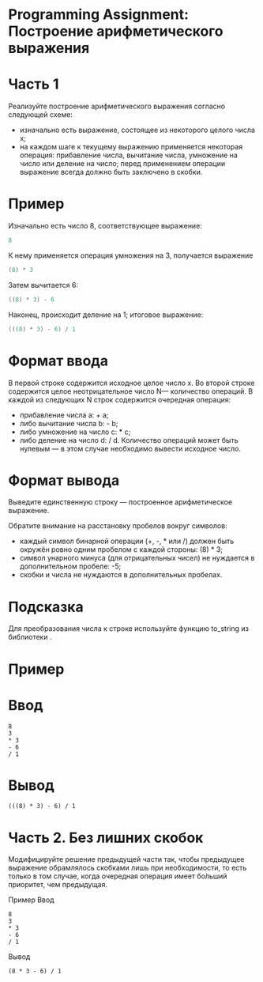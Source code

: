 # Programming Assignment: Построение арифметического выражения
# Часть 1

Реализуйте построение арифметического выражения согласно следующей схеме:

* изначально есть выражение, состоящее из некоторого целого числа x;
* на каждом шаге к текущему выражению применяется некоторая операция: прибавление числа, вычитание числа, умножение на число или деление на число; перед применением операции выражение всегда должно быть заключено в скобки.
# Пример

Изначально есть число 8, соответствующее выражение:
```c++
8
```
К нему применяется операция умножения на 3, получается выражение
```c++
(8) * 3
```
Затем вычитается 6:
```c++
((8) * 3) - 6
```
Наконец, происходит деление на 1; итоговое выражение:
```c++
(((8) * 3) - 6) / 1
```
# Формат ввода

В первой строке содержится исходное целое число x. Во второй строке содержится целое неотрицательное число N— количество операций. В каждой из следующих N строк содержится очередная операция:

* прибавление числа a: + a;
* либо вычитание числа b: - b;
* либо умножение на число c: * c;
* либо деление на число d: / d.
Количество операций может быть нулевым — в этом случае необходимо вывести исходное число.

# Формат вывода
Выведите единственную строку — построенное арифметическое выражение.

Обратите внимание на расстановку пробелов вокруг символов:

* каждый символ бинарной операции (+, -, * или /) должен быть окружён ровно одним пробелом с каждой стороны: (8) * 3;
* символ унарного минуса (для отрицательных чисел) не нуждается в дополнительном пробеле: -5;
* скобки и числа не нуждаются в дополнительных пробелах.

# Подсказка

Для преобразования числа к строке используйте функцию to_string из библиотеки <string>.

# Пример
# Ввод
```
8
3
* 3
- 6
/ 1
```
# Вывод
```
(((8) * 3) - 6) / 1
```
# Часть 2. Без лишних скобок

Модифицируйте решение предыдущей части так, чтобы предыдущее выражение обрамлялось скобками лишь при необходимости, то есть только в том случае, когда очередная операция имеет бо́льший приоритет, чем предыдущая.

Пример
Ввод
```
8
3
* 3
- 6
/ 1
```
Вывод
```
(8 * 3 - 6) / 1
```
